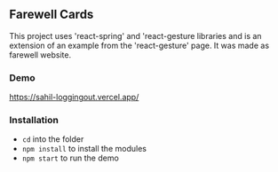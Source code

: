 
## Farewell Cards

This project uses 'react-spring' and 'react-gesture libraries and is an extension of an example from the 'react-gesture' page. It was made as farewell website.

### Demo

https://sahil-loggingout.vercel.app/


### Installation

- ```cd``` into the folder
- ```npm install``` to install the modules
- ```npm start``` to run the demo


